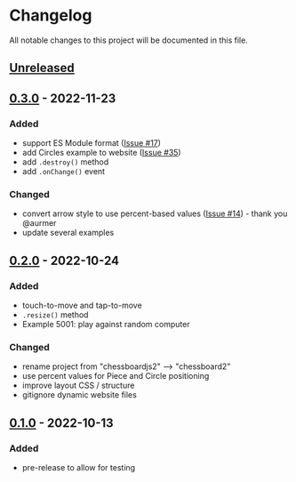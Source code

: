 # Changelog

All notable changes to this project will be documented in this file.

## [Unreleased]

## [0.3.0] - 2022-11-23
### Added
- support ES Module format ([Issue #17](https://github.com/oakmac/chessboard2/issues/17))
- add Circles example to website ([Issue #35](https://github.com/oakmac/chessboard2/issues/35))
- add `.destroy()` method
- add `.onChange()` event

### Changed
- convert arrow style to use percent-based values ([Issue #14](https://github.com/oakmac/chessboard2/pull/14)) - thank you @aurmer
- update several examples

## [0.2.0] - 2022-10-24
### Added
- touch-to-move and tap-to-move
- `.resize()` method
- Example 5001: play against random computer

### Changed
- rename project from "chessboardjs2" --> "chessboard2"
- use percent values for Piece and Circle positioning
- improve layout CSS / structure
- gitignore dynamic website files

## [0.1.0] - 2022-10-13
### Added
- pre-release to allow for testing

[Unreleased]: https://github.com/oakmac/chessboard2/compare/v0.3.0...HEAD
[0.3.0]: https://github.com/oakmac/chessboard2/releases/tag/v0.3.0
[0.2.0]: https://github.com/oakmac/chessboard2/releases/tag/v0.2.0
[0.1.0]: https://github.com/oakmac/chessboard2/releases/tag/v0.1.0
